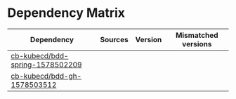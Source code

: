 # Dependency Matrix

Dependency | Sources | Version | Mismatched versions
---------- | ------- | ------- | -------------------
[cb-kubecd/bdd-spring-1578502209](https://github.com/cb-kubecd/bdd-spring-1578502209.git) |  | []() | 
[cb-kubecd/bdd-gh-1578503512](https://github.com/cb-kubecd/bdd-gh-1578503512.git) |  | []() | 
